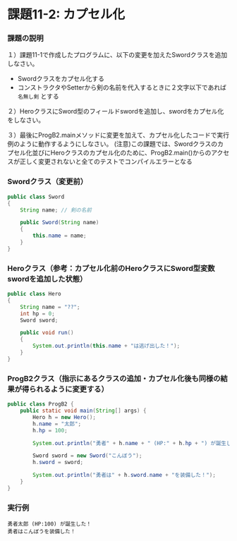 # 課題11-2: カプセル化

### 課題の説明
１）課題11-1で作成したプログラムに、以下の変更を加えたSwordクラスを追加しなさい。
 - Swordクラスをカプセル化する
 - コンストラクタやSetterから剣の名前を代入するときに２文字以下であれば `名無し剣` とする

２）HeroクラスにSword型のフィールドswordを追加し、swordをカプセル化をしなさい。

３）最後にProgB2.mainメソッドに変更を加えて、カプセル化したコードで実行例のように動作するようにしなさい。
(注意)この課題では、Swordクラスのカプセル化並びにHeroクラスのカプセル化のために、ProgB2.main()からのアクセスが正しく変更されないと全てのテストでコンパイルエラーとなる

### Swordクラス（変更前）
```java
public class Sword
{
    String name; // 剣の名前

    public Sword(String name)
    {
        this.name = name;
    }
}
```
### Heroクラス（参考：カプセル化前のHeroクラスにSword型変数swordを追加した状態）
```java
public class Hero
{
    String name = "??";
    int hp = 0;
    Sword sword;

    public void run()
    {
        System.out.println(this.name + "は逃げ出した！");
    }
}
```

### ProgB2クラス（指示にあるクラスの追加・カプセル化後も同様の結果が得られるように変更する）
```java
public class ProgB2 {
    public static void main(String[] args) {
        Hero h = new Hero();
        h.name = "太郎";
        h.hp = 100;

        System.out.println("勇者" + h.name + " (HP:" + h.hp + ") が誕生した！");

        Sword sword = new Sword("こんぼう");
        h.sword = sword;

        System.out.println("勇者は" + h.sword.name + "を装備した！");
    }
}

```

### 実行例
```
勇者太郎 (HP:100) が誕生した！
勇者はこんぼうを装備した！
```